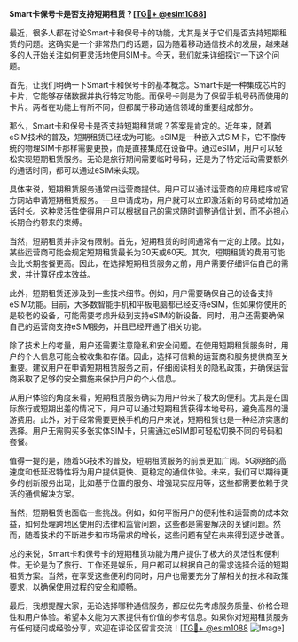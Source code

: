 **Smart卡保号卡是否支持短期租赁？[[TG💪+ @esim1088](https://t.me/s/esim1088)]**

最近，很多人都在讨论Smart卡和保号卡的功能，尤其是关于它们是否支持短期租赁的问题。这确实是一个非常热门的话题，因为随着移动通信技术的发展，越来越多的人开始关注如何更灵活地使用SIM卡。今天，我们就来详细探讨一下这个问题。

首先，让我们明确一下Smart卡和保号卡的基本概念。Smart卡是一种集成芯片的卡片，它能够存储数据并执行特定功能。而保号卡则是为了保留手机号码而使用的卡片。两者在功能上有所不同，但都属于移动通信领域的重要组成部分。

那么，Smart卡和保号卡是否支持短期租赁呢？答案是肯定的。近年来，随着eSIM技术的普及，短期租赁已经成为可能。eSIM是一种嵌入式SIM卡，它不像传统的物理SIM卡那样需要更换，而是直接集成在设备中。通过eSIM，用户可以轻松实现短期租赁服务。无论是旅行期间需要临时号码，还是为了特定活动需要额外的通话时间，都可以通过eSIM来实现。

具体来说，短期租赁服务通常由运营商提供。用户可以通过运营商的应用程序或官方网站申请短期租赁服务。一旦申请成功，用户就可以立即激活新的号码或增加通话时长。这种灵活性使得用户可以根据自己的需求随时调整通信计划，而不必担心长期合约带来的束缚。

当然，短期租赁并非没有限制。首先，短期租赁的时间通常有一定的上限。比如，某些运营商可能会规定短期租赁最长为30天或60天。其次，短期租赁的费用可能会比长期套餐更高。因此，在选择短期租赁服务之前，用户需要仔细评估自己的需求，并计算好成本效益。

此外，短期租赁还涉及到一些技术细节。例如，用户需要确保自己的设备支持eSIM功能。目前，大多数智能手机和平板电脑都已经支持eSIM，但如果你使用的是较老的设备，可能需要考虑升级到支持eSIM的新设备。同时，用户还需要确保自己的运营商支持eSIM服务，并且已经开通了相关功能。

除了技术上的考量，用户还需要注意隐私和安全问题。在使用短期租赁服务时，用户的个人信息可能会被收集和存储。因此，选择可信赖的运营商和服务提供商至关重要。建议用户在申请短期租赁服务之前，仔细阅读相关的隐私政策，并确保运营商采取了足够的安全措施来保护用户的个人信息。

从用户体验的角度来看，短期租赁服务确实为用户带来了极大的便利。尤其是在国际旅行或短期出差的情况下，用户可以通过短期租赁获得本地号码，避免高昂的漫游费用。此外，对于经常需要更换手机的用户来说，短期租赁也是一种经济实惠的选择。用户无需购买多张实体SIM卡，只需通过eSIM即可轻松切换不同的号码和套餐。

值得一提的是，随着5G技术的普及，短期租赁服务的前景更加广阔。5G网络的高速度和低延迟特性将为用户提供更快、更稳定的通信体验。未来，我们可以期待更多的创新服务出现，比如基于位置的服务、增强现实应用等，这些都需要依赖于灵活的通信解决方案。

当然，短期租赁也面临一些挑战。例如，如何平衡用户的便利性和运营商的成本效益，如何处理跨地区使用的法律和监管问题，这些都是需要解决的关键问题。然而，随着技术的不断进步和市场需求的增长，这些问题有望在未来得到逐步改善。

总的来说，Smart卡和保号卡的短期租赁功能为用户提供了极大的灵活性和便利性。无论是为了旅行、工作还是娱乐，用户都可以根据自己的需求选择合适的短期租赁方案。当然，在享受这些便利的同时，用户也需要充分了解相关的技术和政策要求，以确保使用过程的安全和顺畅。

最后，我想提醒大家，无论选择哪种通信服务，都应优先考虑服务质量、价格合理性和用户体验。希望本文能为大家提供有价值的参考信息。如果你对短期租赁服务有任何疑问或经验分享，欢迎在评论区留言交流！[[TG💪+ @esim1088](https://t.me/s/esim1088) ![Image](https://i.postimg.cc/4NQfJmqS/Snipaste-2025-05-13-00-14-12.png)]